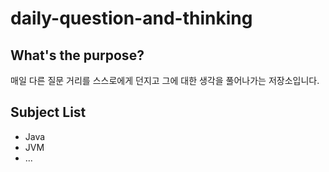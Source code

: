 # daily-question-and-thinking

## What's the purpose?
매일 다른 질문 거리를 스스로에게 던지고 그에 대한 생각을 풀어나가는 저장소입니다.

## Subject List
- Java
- JVM
- ...
